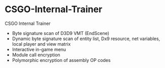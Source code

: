 # CSGO-Internal-Trainer

CSGO Internal Trainer

- Byte signature scan of D3D9 VMT (EndScene)
- Dynamic byte signature scan of entity list, Dx9 resource, net variables, local player and view matrix
- Interactive in-game menu
- Module call encryption
- Polymorphic encryption of assembly OP codes
